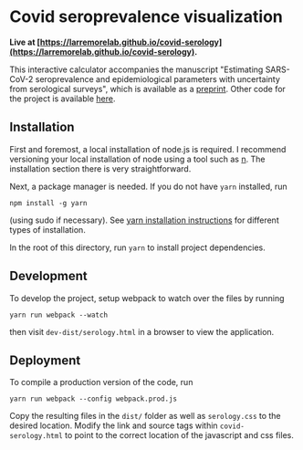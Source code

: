 # Covid seroprevalence visualization

**Live at [https://larremorelab.github.io/covid-serology](https://larremorelab.github.io/covid-serology).**

This interactive calculator accompanies the manuscript "Estimating SARS-CoV-2 seroprevalence and epidemiological parameters with uncertainty from serological surveys", which is available as a [preprint](https://dash.harvard.edu/handle/1/42659939). Other code for the project is available [here](https://github.com/LarremoreLab/covid_serological_sampling).

## Installation

First and foremost, a local installation of node.js is required. I recommend versioning your local installation of node using a tool such as [n](https://github.com/tj/n). The installation section there is very straightforward.

Next, a package manager is needed. If you do not have `yarn` installed, run 

```npm install -g yarn```

(using sudo if necessary). See [yarn installation instructions](https://yarnpkg.com/getting-started/install) for different types of installation.

In the root of this directory, run `yarn` to install project dependencies.

## Development

To develop the project, setup webpack to watch over the files by running

```yarn run webpack --watch```

then visit `dev-dist/serology.html` in a browser to view the application.

## Deployment

To compile a production version of the code, run

```yarn run webpack --config webpack.prod.js```

Copy the resulting files in the `dist/` folder as well as `serology.css` to the desired location. Modify the link and source tags within `covid-serology.html` to point to the correct location of the javascript and css files.
